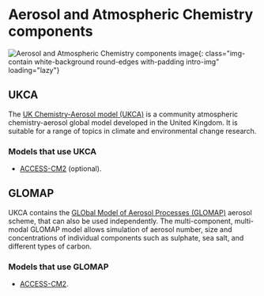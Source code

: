 #  Aerosol and Atmospheric Chemistry components 

![Aerosol and Atmospheric Chemistry components image](/assets/component-logos/component-maps/aerosol-chemistry-component-map.png){: class="img-contain white-background round-edges with-padding intro-img" loading="lazy"}

## UKCA

The [UK Chemistry-Aerosol model (UKCA)](https://www.ukca.ac.uk/wiki/index.php/UKCA) is a community atmospheric chemistry-aerosol global model developed in the United Kingdom. It is suitable for a range of topics in climate and environmental change research.

### Models that use UKCA
- [ACCESS-CM2](/models/access-cm#access-cm2) (optional).

## GLOMAP

UKCA contains the [GLObal Model of Aerosol Processes (GLOMAP)](https://www.ukca.ac.uk/wiki/index.php/Aerosol_Subproject) aerosol scheme, that can also be used independently. The multi-component, multi-modal GLOMAP model allows simulation of aerosol number, size and concentrations of individual components such as sulphate, sea salt, and different types of carbon.

### Models that use GLOMAP
- [ACCESS-CM2](/models/access-cm#access-cm2).
